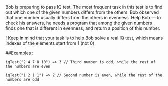 Bob is preparing to pass IQ test. The most frequent task in this test is to find out which one of the given numbers differs from the others. Bob observed that one number usually differs from the others in evenness. Help Bob — to check his answers, he needs a program that among the given numbers finds one that is different in evenness, and return a position of this number.

! Keep in mind that your task is to help Bob solve a real IQ test, which means indexes of the elements start from 1 (not 0)

##Examples :

	iqTest("2 4 7 8 10") => 3 // Third number is odd, while the rest of the numbers are even

	iqTest("1 2 1 1") => 2 // Second number is even, while the rest of the numbers are odd
